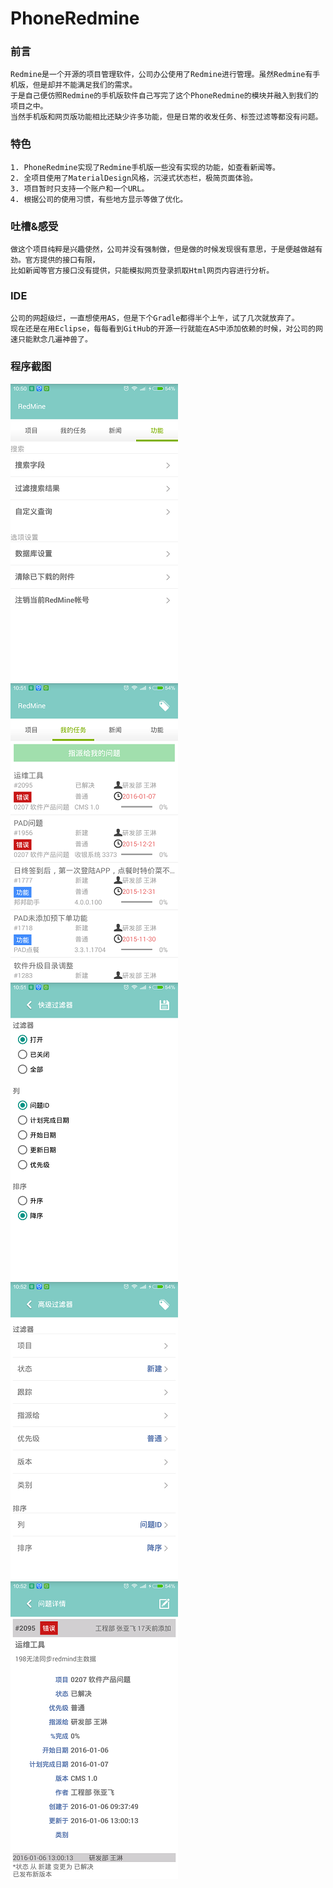 # PhoneRedmine

### 前言
    Redmine是一个开源的项目管理软件，公司办公使用了Redmine进行管理。虽然Redmine有手机版，但是却并不能满足我们的需求。
    于是自己便仿照Redmine的手机版软件自己写完了这个PhoneRedmine的模块并融入到我们的项目之中。
    当然手机版和网页版功能相比还缺少许多功能，但是日常的收发任务、标签过滤等都没有问题。
    
### 特色
    1. PhoneRedmine实现了Redmine手机版一些没有实现的功能，如查看新闻等。
    2. 全项目使用了MaterialDesign风格，沉浸式状态栏，极简页面体验。
    3. 项目暂时只支持一个账户和一个URL。
    4. 根据公司的使用习惯，有些地方显示等做了优化。
    
### 吐槽&感受
    做这个项目纯粹是兴趣使然，公司并没有强制做，但是做的时候发现很有意思，于是便越做越有劲。官方提供的接口有限，
    比如新闻等官方接口没有提供，只能模拟网页登录抓取Html网页内容进行分析。

### IDE
    公司的网超级烂，一直想使用AS，但是下个Gradle都得半个上午，试了几次就放弃了。
    现在还是在用Eclipse，每每看到GitHub的开源一行就能在AS中添加依赖的时候，对公司的网速只能默念几遍神兽了。

### 程序截图
![](screenshot/1.png)
![](screenshot/2.png)
![](screenshot/3.png)
![](screenshot/4.png)
![](screenshot/5.png)
